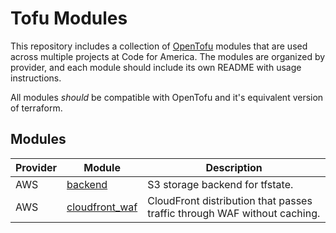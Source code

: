 # Tofu Modules

This repository includes a collection of [OpenTofu] modules that are used across
multiple projects at Code for America. The modules are organized by provider,
and each module should include its own README with usage instructions.

All modules _should_ be compatible with OpenTofu and it's equivalent version of
terraform.

## Modules

| Provider | Module                               | Description                                                              |
|----------|--------------------------------------|--------------------------------------------------------------------------|
| AWS      | [backend][aws-backend]               | S3 storage backend for tfstate.                                          |
| AWS      | [cloudfront_waf][aws-cloudfront-waf] | CloudFront distribution that passes traffic through WAF without caching. |

[aws-backend]: ./aws/backend/README.md
[aws-cloudfront-waf]: ./aws/cloudfront_waf/README.md
[opentofu]: https://opentofu.org/
[terraform]: https://www.terraform.io/
